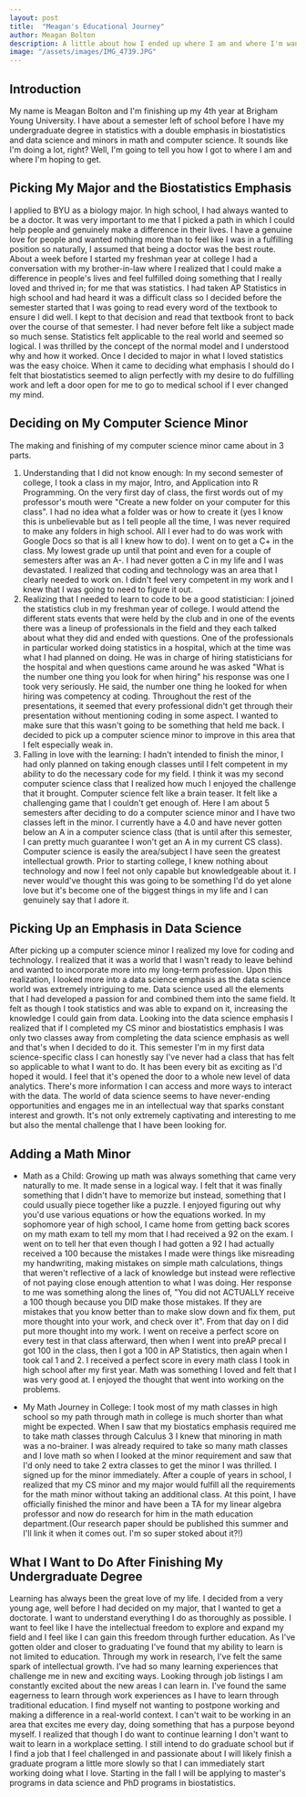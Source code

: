 ```yaml
---
layout: post
title:  "Meagan's Educational Journey"
author: Meagan Bolton
description: A little about how I ended up where I am and where I'm wanting to go.   
image: "/assets/images/IMG_4739.JPG"
---
```


## Introduction
My name is Meagan Bolton and I'm finishing up my 4th year at Brigham Young University. I have about a semester left of school before I have my undergraduate degree in statistics with a double emphasis in biostatistics and data science and minors in math and computer science. It sounds like I'm doing a lot, right? Well, I'm going to tell you how I got to where I am and where I'm hoping to get.
## Picking My Major and the Biostatistics Emphasis
I applied to BYU as a biology major. In high school, I had always wanted to be a doctor. It was very important to me that I picked a path in which I could help people and genuinely make a difference in their lives. I have a genuine love for people and wanted nothing more than to feel like I was in a fulfilling position so naturally, I assumed that being a doctor was the best route. About a week before I started my freshman year at college I had a conversation with my brother-in-law where I realized that I could make a difference in people's lives and feel fulfilled doing something that I really loved and thrived in; for me that was statistics. I had taken AP Statistics in high school and had heard it was a difficult class so I decided before the semester started that I was going to read every word of the textbook to ensure I did well. I kept to that decision and read that textbook front to back over the course of that semester. I had never before felt like a subject made so much sense. Statistics felt applicable to the real world and seemed so logical. I was thrilled by the concept of the normal model and I understood why and how it worked. Once I decided to major in what I loved statistics was the easy choice. When it came to deciding what emphasis I should do I felt that biostatistics seemed to align perfectly with my desire to do fulfilling work and left a door open for me to go to medical school if I ever changed my mind.
## Deciding on My Computer Science Minor
The making and finishing of my computer science minor came about in 3 parts.
1. Understanding that I did not know enough:
In my second semester of college, I took a class in my major, Intro, and Application into R Programming. On the very first day of class, the first words out of my professor's mouth were "Create a new folder on your computer for this class". I had no idea what a folder was or how to create it (yes I know this is unbelievable but as I tell people all the time, I was never required to make any folders in high school. All I ever had to do was work with Google Docs so that is all I knew how to do). I went on to get a C+ in the class. My lowest grade up until that point and even for a couple of semesters after was an A-. I had never gotten a C in my life and I was devastated. I realized that coding and technology was an area that I clearly needed to work on. I didn't feel very competent in my work and I knew that I was going to need to figure it out.
2. Realizing that I needed to learn to code to be a good statistician:
I joined the statistics club in my freshman year of college. I would attend the different stats events that were held by the club and in one of the events there was a lineup of professionals in the field and they each talked about what they did and ended with questions. One of the professionals in particular worked doing statistics in a hospital, which at the time was what I had planned on doing. He was in charge of hiring statisticians for the hospital and when questions came around he was asked "What is the number one thing you look for when hiring" his response was one I took very seriously. He said, the number one thing he looked for when hiring was competency at coding. Throughout the rest of the presentations, it seemed that every professional didn't get through their presentation without mentioning coding in some aspect. I wanted to make sure that this wasn't going to be something that held me back. I decided to pick up a computer science minor to improve in this area that I felt especially weak in.
3. Falling in love with the learning:
I hadn't intended to finish the minor, I had only planned on taking enough classes until I felt competent in my ability to do the necessary code for my field. I think it was my second computer science class that I realized how much I enjoyed the challenge that it brought. Computer science felt like a brain teaser. It felt like a challenging game that I couldn't get enough of. Here I am about 5 semesters after deciding to do a computer science minor and I have two classes left in the minor. I currently have a 4.0 and have never gotten below an A in a computer science class (that is until after this semester, I can pretty much guarantee I won't get an A in my current CS class). Computer science is easily the area/subject I have seen the greatest intellectual growth. Prior to starting college, I knew nothing about technology and now I feel not only capable but knowledgeable about it. I never would've thought this was going to be something I'd do yet alone love but it's become one of the biggest things in my life and I can genuinely say that I adore it.
## Picking Up an Emphasis in Data Science
After picking up a computer science minor I realized my love for coding and technology. I realized that it was a world that I wasn't ready to leave behind and wanted to incorporate more into my long-term profession. Upon this realization, I looked more into a data science emphasis as the data science world was extremely intriguing to me. Data science used all the elements that I had developed a passion for and combined them into the same field. It felt as though I took statistics and was able to expand on it, increasing the knowledge I could gain from data. Looking into the data science emphasis I realized that if I completed my CS minor and biostatistics emphasis I was only two classes away from completing the data science emphasis as well and that's when I decided to do it. This semester I'm in my first data science-specific class I can honestly say I've never had a class that has felt so applicable to what I want to do. It has been every bit as exciting as I'd hoped it would. I feel that it's opened the door to a whole new level of data analytics. There's more information I can access and more ways to interact with the data. The world of data science seems to have never-ending opportunities and engages me in an intellectual way that sparks constant interest and growth. It's not only extremely captivating and interesting to me but also the mental challenge that I have been looking for.
## Adding a Math Minor
* Math as a Child: 
Growing up math was always something that came very naturally to me. It made sense in a logical way. I felt that it was finally something that I didn't have to memorize but instead, something that I could usually piece together like a puzzle. I enjoyed figuring out why you'd use various equations or how the equations worked. In my sophomore year of high school, I came home from getting back scores on my math exam to tell my mom that I had received a 92 on the exam. I went on to tell her that even though I had gotten a 92 I had actually received a 100 because the mistakes I made were things like misreading my handwriting, making mistakes on simple math calculations, things that weren't reflective of a lack of knowledge but instead were reflective of not paying close enough attention to what I was doing. Her response to me was something along the lines of, "You did not ACTUALLY receive a 100 though because you DID make those mistakes. If they are mistakes that you know better than to make slow down and fix them, put more thought into your work, and check over it". From that day on I did put more thought into my work. I went on receive a perfect score on every test in that class afterward, then when I went into preAP precal I got 100 in the class, then I got a 100 in AP Statistics, then again when I took cal 1 and 2. I received a perfect score in every math class I took in high school after my first year. Math was something I loved and felt that I was very good at. I enjoyed the thought that went into working on the problems. 

* My Math Journey in College:
I took most of my math classes in high school so my path through math in college is much shorter than what might be expected. When I saw that my biostatics emphasis required me to take math classes through Calculus 3 I knew that minoring in math was a no-brainer. I was already required to take so many math classes and I love math so when I looked at the minor requirement and saw that I'd only need to take 2 extra classes to get the minor I was thrilled. I signed up for the minor immediately. After a couple of years in school, I realized that my CS minor and my major would fulfill all the requirements for the math minor without taking an additional class. At this point, I have officially finished the minor and have been a TA for my linear algebra professor and now do research for him in the math education department.(Our research paper should be published this summer and I'll link it when it comes out. I'm so super stoked about it?!)

## What I Want to Do After Finishing My Undergraduate Degree
Learning has always been the great love of my life. I decided from a very young age, well before I had decided on my major, that I wanted to get a doctorate. I want to understand everything I do as thoroughly as possible. I want to feel like I have the intellectual freedom to explore and expand my field and I feel like I can gain this freedom through further education. As I've gotten older and closer to graduating I've found that my ability to learn is not limited to education. Through my work in research, I've felt the same spark of intellectual growth. I've had so many learning experiences that challenge me in new and exciting ways. Looking through job listings I am constantly excited about the new areas I can learn in. I've found the same eagerness to learn through work experiences as I have to learn through traditional education. I find myself not wanting to postpone working and making a difference in a real-world context. I can't wait to be working in an area that excites me every day, doing something that has a purpose beyond myself. I realized that though I do want to continue learning I don't want to wait to learn in a workplace setting. I still intend to do graduate school but if I find a job that I feel challenged in and passionate about I will likely finish a graduate program a little more slowly so that I can immediately start working doing what I love. Starting in the fall I will be applying to master's programs in data science and PhD programs in biostatistics.
